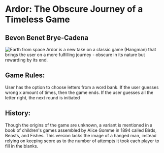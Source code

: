 # Ardor: The Obscure Journey of a Timeless Game 
## Bevon Benet Brye-Cadena 
![Earth from space](https://imgur.com/zfqcpAR.jpg)
Ardor is a new take on a classic game (Hangman) that brings the user on a more fulfilling journey - obscure in its nature but rewarding by its end. 

## Game Rules: 

User has the option to choose letters from a word bank. If the user guesses wrong x amount of times, then the game ends. If the user guesses all the letter right, the next round is initiated 



## History: 
Though the origins of the game are unknown, a variant is mentioned in a book of children's games assembled by Alice Gomme in 1894 called Birds, Beasts, and Fishes. This version lacks the image of a hanged man, instead relying on keeping score as to the number of attempts it took each player to fill in the blanks.


